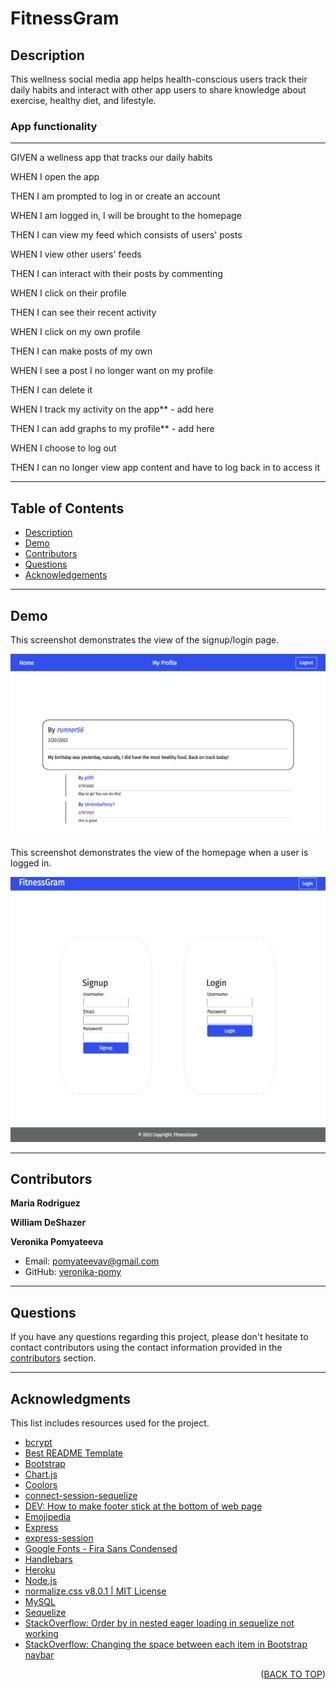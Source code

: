 # FitnessGram

## Description

This wellness social media app helps health-conscious users track their daily habits and interact with other app users to share knowledge about exercise, healthy diet, and lifestyle.

### App functionality

---

GIVEN a wellness app that tracks our daily habits

WHEN I open the app

THEN I am prompted to log in or create an account

WHEN I am logged in, I will be brought to the homepage

THEN I can view my feed which consists of users' posts

WHEN I view other users' feeds

THEN I can interact with their posts by commenting

WHEN I click on their profile

THEN I can see their recent activity

WHEN I click on my own profile

THEN I can make posts of my own

WHEN I see a post I no longer want on my profile

THEN I can delete it

WHEN I track my activity on the app\*\* - add here

THEN I can add graphs to my profile\*\* - add here

WHEN I choose to log out

THEN I can no longer view app content and have to log back in to access it

---

## Table of Contents

  <ul>
    <li>
      <a href="#description">Description</a>
    </li>
    <li>
      <a href="#demo">Demo</a>
    </li>
    <li>
        <a href="#contributors">Contributors</a>
    </li>
    <li>
        <a href="#questions">Questions</a>
    </li>
    <li>
        <a href="#acknowledgments">Acknowledgements</a>
    </li>
  </ul>

---

## Demo

This screenshot demonstrates the view of the signup/login page.

![insert link](./public/media/home.png)

This screenshot demonstrates the view of the homepage when a user is logged in.

![insert link](./public/media/signin.png)

---

## Contributors

**Maria Rodriguez**

**William DeShazer**

**Veronika Pomyateeva**

- Email: pomyateevav@gmail.com
- GitHub: [veronika-pomy](https://github.com/veronika-pomy?tab=repositories)

---

## Questions

If you have any questions regarding this project, please don't hesitate to contact contributors using the contact information provided in the <a href="#contributors">contributors</a> section.

---

## Acknowledgments

This list includes resources used for the project.

- [bcrypt](https://www.npmjs.com/package/bcrypt)
- [Best README Template](https://github.com/othneildrew/Best-README-Template/blob/master/README.md)
- [Bootstrap](https://getbootstrap.com/)
- [Chart.js](https://www.npmjs.com/package/chart.js?activeTab=readme)
- [Coolors](https://coolors.co/)
- [connect-session-sequelize](https://www.npmjs.com/package/connect-session-sequelize)
- [DEV: How to make footer stick at the bottom of web page](https://dev.to/nehalahmadkhan/how-to-make-footer-stick-to-bottom-of-web-page-3i14)
- [Emojipedia](https://emojipedia.org/)
- [Express](https://expressjs.com/)
- [express-session](https://www.npmjs.com/package/express-session)
- [Google Fonts - Fira Sans Condensed](https://fonts.google.com/specimen/Fira+Sans+Condensed)
- [Handlebars](https://handlebarsjs.com/)
- [Heroku](https://devcenter.heroku.com/)
- [Node.js](https://nodejs.org/en/)
- [normalize.css v8.0.1 | MIT License](https://github.com/necolas/normalize.css)
- [MySQL](https://www.mysql.com/)
- [Sequelize](https://sequelize.org/)
- [StackOverflow: Order by in nested eager loading in sequelize not working](https://stackoverflow.com/questions/40202540/order-by-in-nested-eager-loading-in-sequelize-not-working)
- [StackOverflow: Changing the space between each item in Bootstrap navbar](https://stackoverflow.com/questions/20079782/changing-the-space-between-each-item-in-bootstrap-navbar)

<p align="right">(<a href="#fitnessgram">BACK TO TOP</a>)</p>
